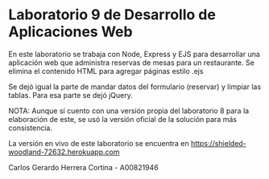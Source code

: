 # Laboratorio 9 de Desarrollo de Aplicaciones Web

En este laboratorio se trabaja con Node, Express y EJS para desarrollar una aplicación web que administra reservas de mesas para un restaurante. Se elimina el contenido HTML para agregar páginas estilo .ejs

Se dejó igual la parte de mandar datos del formulario (reservar) y limpiar las tablas. Para esa parte se dejó jQuery.

NOTA: Aunque sí cuento con una versión propia del laboratorio 8 para la elaboración de este, se usó la versión oficial de la solución para más consistencia.

La versión en vivo de este laboratorio se encuentra en https://shielded-woodland-72632.herokuapp.com

Carlos Gerardo Herrera Cortina - A00821946
